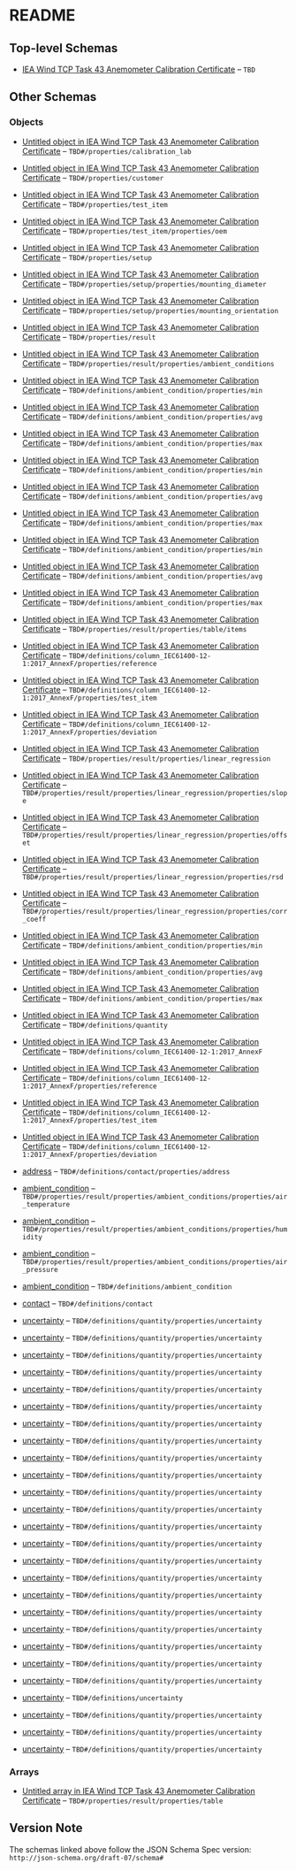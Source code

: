 # README

## Top-level Schemas

*   [IEA Wind TCP Task 43 Anemometer Calibration Certificate](./iea43\_anemometer_calibration.md "JSON Schema for IEC61400-12-1:2017 complient anemometer calibration certificates") – `TBD`

## Other Schemas

### Objects

*   [Untitled object in IEA Wind TCP Task 43 Anemometer Calibration Certificate](./iea43\_anemometer_calibration-properties-calibration_lab.md "General information about the calibration lab") – `TBD#/properties/calibration_lab`

*   [Untitled object in IEA Wind TCP Task 43 Anemometer Calibration Certificate](./iea43\_anemometer_calibration-properties-customer.md "General information about the customer") – `TBD#/properties/customer`

*   [Untitled object in IEA Wind TCP Task 43 Anemometer Calibration Certificate](./iea43\_anemometer_calibration-properties-test_item.md "Information about the test item (DUT)") – `TBD#/properties/test_item`

*   [Untitled object in IEA Wind TCP Task 43 Anemometer Calibration Certificate](./iea43\_anemometer_calibration-properties-test_item-properties-oem.md "General information about the OEM") – `TBD#/properties/test_item/properties/oem`

*   [Untitled object in IEA Wind TCP Task 43 Anemometer Calibration Certificate](./iea43\_anemometer_calibration-properties-setup.md "Setup information specific to the calibration") – `TBD#/properties/setup`

*   [Untitled object in IEA Wind TCP Task 43 Anemometer Calibration Certificate](./iea43\_anemometer_calibration-properties-setup-properties-mounting_diameter.md "The diameter of the mounting tube") – `TBD#/properties/setup/properties/mounting_diameter`

*   [Untitled object in IEA Wind TCP Task 43 Anemometer Calibration Certificate](./iea43\_anemometer_calibration-properties-setup-properties-mounting_orientation.md "The yaw orientation/direction of the DUT during calibration") – `TBD#/properties/setup/properties/mounting_orientation`

*   [Untitled object in IEA Wind TCP Task 43 Anemometer Calibration Certificate](./iea43\_anemometer_calibration-properties-result.md) – `TBD#/properties/result`

*   [Untitled object in IEA Wind TCP Task 43 Anemometer Calibration Certificate](./iea43\_anemometer_calibration-properties-result-properties-ambient_conditions.md "Ambient conditions during the calibration") – `TBD#/properties/result/properties/ambient_conditions`

*   [Untitled object in IEA Wind TCP Task 43 Anemometer Calibration Certificate](./iea43\_anemometer_calibration-definitions-ambient_condition-properties-min.md) – `TBD#/definitions/ambient_condition/properties/min`

*   [Untitled object in IEA Wind TCP Task 43 Anemometer Calibration Certificate](./iea43\_anemometer_calibration-definitions-ambient_condition-properties-avg.md) – `TBD#/definitions/ambient_condition/properties/avg`

*   [Untitled object in IEA Wind TCP Task 43 Anemometer Calibration Certificate](./iea43\_anemometer_calibration-definitions-ambient_condition-properties-max.md) – `TBD#/definitions/ambient_condition/properties/max`

*   [Untitled object in IEA Wind TCP Task 43 Anemometer Calibration Certificate](./iea43\_anemometer_calibration-definitions-ambient_condition-properties-min.md) – `TBD#/definitions/ambient_condition/properties/min`

*   [Untitled object in IEA Wind TCP Task 43 Anemometer Calibration Certificate](./iea43\_anemometer_calibration-definitions-ambient_condition-properties-avg.md) – `TBD#/definitions/ambient_condition/properties/avg`

*   [Untitled object in IEA Wind TCP Task 43 Anemometer Calibration Certificate](./iea43\_anemometer_calibration-definitions-ambient_condition-properties-max.md) – `TBD#/definitions/ambient_condition/properties/max`

*   [Untitled object in IEA Wind TCP Task 43 Anemometer Calibration Certificate](./iea43\_anemometer_calibration-definitions-ambient_condition-properties-min.md) – `TBD#/definitions/ambient_condition/properties/min`

*   [Untitled object in IEA Wind TCP Task 43 Anemometer Calibration Certificate](./iea43\_anemometer_calibration-definitions-ambient_condition-properties-avg.md) – `TBD#/definitions/ambient_condition/properties/avg`

*   [Untitled object in IEA Wind TCP Task 43 Anemometer Calibration Certificate](./iea43\_anemometer_calibration-definitions-ambient_condition-properties-max.md) – `TBD#/definitions/ambient_condition/properties/max`

*   [Untitled object in IEA Wind TCP Task 43 Anemometer Calibration Certificate](./iea43\_anemometer_calibration-properties-result-properties-table-items.md) – `TBD#/properties/result/properties/table/items`

*   [Untitled object in IEA Wind TCP Task 43 Anemometer Calibration Certificate](./iea43\_anemometer_calibration-definitions-column_iec61400-12-12017\_annexf-properties-reference.md) – `TBD#/definitions/column_IEC61400-12-1:2017_AnnexF/properties/reference`

*   [Untitled object in IEA Wind TCP Task 43 Anemometer Calibration Certificate](./iea43\_anemometer_calibration-definitions-column_iec61400-12-12017\_annexf-properties-test_item.md) – `TBD#/definitions/column_IEC61400-12-1:2017_AnnexF/properties/test_item`

*   [Untitled object in IEA Wind TCP Task 43 Anemometer Calibration Certificate](./iea43\_anemometer_calibration-definitions-column_iec61400-12-12017\_annexf-properties-deviation.md) – `TBD#/definitions/column_IEC61400-12-1:2017_AnnexF/properties/deviation`

*   [Untitled object in IEA Wind TCP Task 43 Anemometer Calibration Certificate](./iea43\_anemometer_calibration-properties-result-properties-linear_regression.md) – `TBD#/properties/result/properties/linear_regression`

*   [Untitled object in IEA Wind TCP Task 43 Anemometer Calibration Certificate](./iea43\_anemometer_calibration-properties-result-properties-linear_regression-properties-slope.md "Slope/Gain of the regression line") – `TBD#/properties/result/properties/linear_regression/properties/slope`

*   [Untitled object in IEA Wind TCP Task 43 Anemometer Calibration Certificate](./iea43\_anemometer_calibration-properties-result-properties-linear_regression-properties-offset.md "Offset/Intercept of the regression line") – `TBD#/properties/result/properties/linear_regression/properties/offset`

*   [Untitled object in IEA Wind TCP Task 43 Anemometer Calibration Certificate](./iea43\_anemometer_calibration-properties-result-properties-linear_regression-properties-rsd.md "Residual standard deviation (RSD)") – `TBD#/properties/result/properties/linear_regression/properties/rsd`

*   [Untitled object in IEA Wind TCP Task 43 Anemometer Calibration Certificate](./iea43\_anemometer_calibration-properties-result-properties-linear_regression-properties-corr_coeff.md "Correlation coefficient") – `TBD#/properties/result/properties/linear_regression/properties/corr_coeff`

*   [Untitled object in IEA Wind TCP Task 43 Anemometer Calibration Certificate](./iea43\_anemometer_calibration-definitions-ambient_condition-properties-min.md) – `TBD#/definitions/ambient_condition/properties/min`

*   [Untitled object in IEA Wind TCP Task 43 Anemometer Calibration Certificate](./iea43\_anemometer_calibration-definitions-ambient_condition-properties-avg.md) – `TBD#/definitions/ambient_condition/properties/avg`

*   [Untitled object in IEA Wind TCP Task 43 Anemometer Calibration Certificate](./iea43\_anemometer_calibration-definitions-ambient_condition-properties-max.md) – `TBD#/definitions/ambient_condition/properties/max`

*   [Untitled object in IEA Wind TCP Task 43 Anemometer Calibration Certificate](./iea43\_anemometer_calibration-definitions-quantity.md) – `TBD#/definitions/quantity`

*   [Untitled object in IEA Wind TCP Task 43 Anemometer Calibration Certificate](./iea43\_anemometer_calibration-definitions-column_iec61400-12-12017\_annexf.md) – `TBD#/definitions/column_IEC61400-12-1:2017_AnnexF`

*   [Untitled object in IEA Wind TCP Task 43 Anemometer Calibration Certificate](./iea43\_anemometer_calibration-definitions-column_iec61400-12-12017\_annexf-properties-reference.md) – `TBD#/definitions/column_IEC61400-12-1:2017_AnnexF/properties/reference`

*   [Untitled object in IEA Wind TCP Task 43 Anemometer Calibration Certificate](./iea43\_anemometer_calibration-definitions-column_iec61400-12-12017\_annexf-properties-test_item.md) – `TBD#/definitions/column_IEC61400-12-1:2017_AnnexF/properties/test_item`

*   [Untitled object in IEA Wind TCP Task 43 Anemometer Calibration Certificate](./iea43\_anemometer_calibration-definitions-column_iec61400-12-12017\_annexf-properties-deviation.md) – `TBD#/definitions/column_IEC61400-12-1:2017_AnnexF/properties/deviation`

*   [address](./iea43\_anemometer_calibration-definitions-contact-properties-address.md) – `TBD#/definitions/contact/properties/address`

*   [ambient_condition](./iea43\_anemometer_calibration-properties-result-properties-ambient_conditions-properties-ambient_condition.md) – `TBD#/properties/result/properties/ambient_conditions/properties/air_temperature`

*   [ambient_condition](./iea43\_anemometer_calibration-properties-result-properties-ambient_conditions-properties-ambient_condition-1.md) – `TBD#/properties/result/properties/ambient_conditions/properties/humidity`

*   [ambient_condition](./iea43\_anemometer_calibration-properties-result-properties-ambient_conditions-properties-ambient_condition-2.md) – `TBD#/properties/result/properties/ambient_conditions/properties/air_pressure`

*   [ambient_condition](./iea43\_anemometer_calibration-definitions-ambient_condition.md) – `TBD#/definitions/ambient_condition`

*   [contact](./iea43\_anemometer_calibration-definitions-contact.md) – `TBD#/definitions/contact`

*   [uncertainty](./iea43\_anemometer_calibration-definitions-quantity-properties-uncertainty.md) – `TBD#/definitions/quantity/properties/uncertainty`

*   [uncertainty](./iea43\_anemometer_calibration-definitions-quantity-properties-uncertainty.md) – `TBD#/definitions/quantity/properties/uncertainty`

*   [uncertainty](./iea43\_anemometer_calibration-definitions-quantity-properties-uncertainty.md) – `TBD#/definitions/quantity/properties/uncertainty`

*   [uncertainty](./iea43\_anemometer_calibration-definitions-quantity-properties-uncertainty.md) – `TBD#/definitions/quantity/properties/uncertainty`

*   [uncertainty](./iea43\_anemometer_calibration-definitions-quantity-properties-uncertainty.md) – `TBD#/definitions/quantity/properties/uncertainty`

*   [uncertainty](./iea43\_anemometer_calibration-definitions-quantity-properties-uncertainty.md) – `TBD#/definitions/quantity/properties/uncertainty`

*   [uncertainty](./iea43\_anemometer_calibration-definitions-quantity-properties-uncertainty.md) – `TBD#/definitions/quantity/properties/uncertainty`

*   [uncertainty](./iea43\_anemometer_calibration-definitions-quantity-properties-uncertainty.md) – `TBD#/definitions/quantity/properties/uncertainty`

*   [uncertainty](./iea43\_anemometer_calibration-definitions-quantity-properties-uncertainty.md) – `TBD#/definitions/quantity/properties/uncertainty`

*   [uncertainty](./iea43\_anemometer_calibration-definitions-quantity-properties-uncertainty.md) – `TBD#/definitions/quantity/properties/uncertainty`

*   [uncertainty](./iea43\_anemometer_calibration-definitions-quantity-properties-uncertainty.md) – `TBD#/definitions/quantity/properties/uncertainty`

*   [uncertainty](./iea43\_anemometer_calibration-definitions-quantity-properties-uncertainty.md) – `TBD#/definitions/quantity/properties/uncertainty`

*   [uncertainty](./iea43\_anemometer_calibration-definitions-quantity-properties-uncertainty.md) – `TBD#/definitions/quantity/properties/uncertainty`

*   [uncertainty](./iea43\_anemometer_calibration-definitions-quantity-properties-uncertainty.md) – `TBD#/definitions/quantity/properties/uncertainty`

*   [uncertainty](./iea43\_anemometer_calibration-definitions-quantity-properties-uncertainty.md) – `TBD#/definitions/quantity/properties/uncertainty`

*   [uncertainty](./iea43\_anemometer_calibration-definitions-quantity-properties-uncertainty.md) – `TBD#/definitions/quantity/properties/uncertainty`

*   [uncertainty](./iea43\_anemometer_calibration-definitions-quantity-properties-uncertainty.md) – `TBD#/definitions/quantity/properties/uncertainty`

*   [uncertainty](./iea43\_anemometer_calibration-definitions-quantity-properties-uncertainty.md) – `TBD#/definitions/quantity/properties/uncertainty`

*   [uncertainty](./iea43\_anemometer_calibration-definitions-quantity-properties-uncertainty.md) – `TBD#/definitions/quantity/properties/uncertainty`

*   [uncertainty](./iea43\_anemometer_calibration-definitions-quantity-properties-uncertainty.md) – `TBD#/definitions/quantity/properties/uncertainty`

*   [uncertainty](./iea43\_anemometer_calibration-definitions-quantity-properties-uncertainty.md) – `TBD#/definitions/quantity/properties/uncertainty`

*   [uncertainty](./iea43\_anemometer_calibration-definitions-quantity-properties-uncertainty.md) – `TBD#/definitions/quantity/properties/uncertainty`

*   [uncertainty](./iea43\_anemometer_calibration-definitions-uncertainty.md) – `TBD#/definitions/uncertainty`

*   [uncertainty](./iea43\_anemometer_calibration-definitions-quantity-properties-uncertainty.md) – `TBD#/definitions/quantity/properties/uncertainty`

*   [uncertainty](./iea43\_anemometer_calibration-definitions-quantity-properties-uncertainty.md) – `TBD#/definitions/quantity/properties/uncertainty`

*   [uncertainty](./iea43\_anemometer_calibration-definitions-quantity-properties-uncertainty.md) – `TBD#/definitions/quantity/properties/uncertainty`

### Arrays

*   [Untitled array in IEA Wind TCP Task 43 Anemometer Calibration Certificate](./iea43\_anemometer_calibration-properties-result-properties-table.md) – `TBD#/properties/result/properties/table`

## Version Note

The schemas linked above follow the JSON Schema Spec version: `http://json-schema.org/draft-07/schema#`
